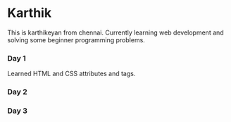 # Karthik

This is karthikeyan from chennai. Currently learning web development and solving some beginner programming problems. 
### Day 1

Learned HTML and CSS attributes and tags. 

### Day 2


### Day 3
